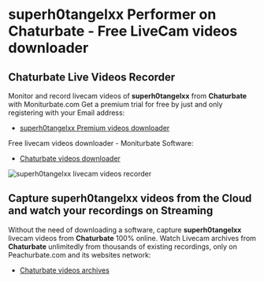 # superh0tangelxx Performer on Chaturbate - Free LiveCam videos downloader

## Chaturbate Live Videos Recorder

Monitor and record livecam videos of **superh0tangelxx** from **Chaturbate** with Moniturbate.com
Get a premium trial for free by just and only registering with your Email address:
* [superh0tangelxx Premium videos downloader](https://moniturbate.com/request-demo-licence-key.html)

Free livecam videos downloader - Moniturbate Software:
* [Chaturbate videos downloader](https://moniturbate.com/moniturbate-download-software.html)

![superh0tangelxx livecam videos recorder](https://peachurnet.com/templates/moniturbate-software.png)


## Capture superh0tangelxx videos from the Cloud and watch your recordings on Streaming

Without the need of downloading a software, capture **superh0tangelxx** livecam videos from **Chaturbate** 100% online.
Watch Livecam archives from **Chaturbate** unlimitedly from thousands of existing recordings, only on Peachurbate.com and its websites network:
* [Chaturbate videos archives](https://peachurnet.com/)